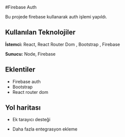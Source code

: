 #Firebase Auth

Bu projede firebase kullanarak auth işlemi yapıldı.

## Kullanılan Teknolojiler

**İstemci:** React, React Router Dom , Bootstrap , Firebase

**Sunucu:** Node, Firebase

## Eklentiler

- Firebase auth
- Bootstrap
- React router dom

## Yol haritası

- Ek tarayıcı desteği

- Daha fazla entegrasyon ekleme
